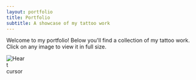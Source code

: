 ```yaml
---
layout: portfolio
title: Portfolio
subtitle: A showcase of my tattoo work
---
```


Welcome to my portfolio! Below you'll find a collection of my tattoo work. Click on any image to view it in full size.

<div class="text-center mb-4">
  <img src="{{ site.baseurl }}/assets/images/gifs/cursorheart.gif" alt="Heart cursor" style="max-width: 50px;">
</div>
